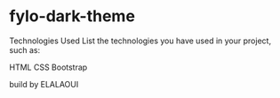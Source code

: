 # fylo-dark-theme

Technologies Used
List the technologies you have used in your project, such as:

  HTML
  CSS
  Bootstrap

build by ELALAOUI
